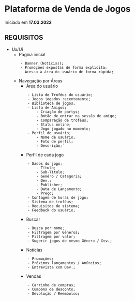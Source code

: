 # Plataforma de Venda de Jogos
Iniciado em **17.03.2022**

## REQUISITOS

- Ux/Ui
    - Página inicial
    ```
        - Banner (Notícias);
        - Promoções expostas de forma explicita;
        - Acesso à área do usuário de forma rápida;
    ```
    - Navegação por Áreas
        - Área do usuário
        ```
            - Lista de Troféus do usuário;
            - Jogos jogados recentemente;
            - Biblioteca de jogos;
            - Lista de Amigos;
                - Criação de partys;
                - Botão de entrar na sessão do amigo;
                - Comparação de troféus;
                - Status online;
                - Jogo jogado no momento;
            - Perfil do usuário;
                - Nome de usuário;
                - Foto de perfil;
                - Descrição;´
        ```
        - Perfil de cada jogo
        ```
            - Dados do jogo;
                - Título;
                - Sub-Título;
                - Genêro / Categoria;
                - Dev.;
                - Publisher;
                - Data de Lançamento;
                - Preço;
            - Contagem de horas de jogo;
            - Sistema de troféus;
            - Requisitos de sistema;
            - Feedback do usuário;
        ```
        - Buscar
        ```
            - Busca por nome;
            - Filtragem por Gêneros;
            - Filtragem por valor;
            - Sugerir jogos de mesmo Gênero / Dev.;
        ```
        - Notícias
        ```
            - Promoções;
            - Próximos lançamentos / Anúncios;
            - Entrevista com Dev.;
        ```
        - Vendas
        ```
            - Carrinho de compras;
            - Cumpons de desconto;
            - Devolução / Reembolso;
        ```